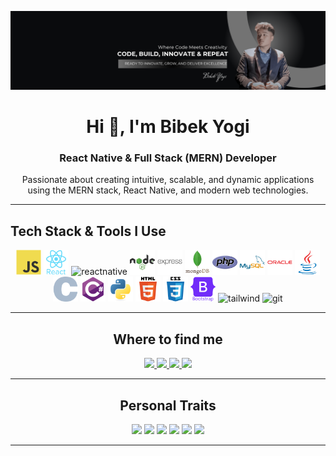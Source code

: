<p align="center">
  <!--<img src="https://media.licdn.com/dms/image/v2/D4D16AQHPFBvGBfKAzQ/profile-displaybackgroundimage-shrink_350_1400/B4DZVXRF_uG8AY-/0/1740925854934?e=1750896000&v=beta&t=xR4iG7Sn7bJMMMcSIc2UuAMlqosviEKGAtJhlBw48SM" alt="Bibek Yogi Banner" /> -->
  <img src="https://github.com/bibekdk/Portfolio-website/blob/master/Your%20paragraph%20text.png" alt = "Bibek Yogi Banner">

</p>


<h1 align="center">Hi 👋, I'm Bibek Yogi</h1>
<h3 align="center">React Native & Full Stack (MERN) Developer</h3>

<p align="center">Passionate about creating intuitive, scalable, and dynamic applications using the MERN stack, React Native, and modern web technologies.</p>

---

## Tech Stack & Tools I Use

<p align="center">
  <img src="https://raw.githubusercontent.com/devicons/devicon/master/icons/javascript/javascript-original.svg" alt="javascript" width="40"/>
  <img src="https://raw.githubusercontent.com/devicons/devicon/master/icons/react/react-original-wordmark.svg" alt="react" width="40"/>
  <img src="https://reactnative.dev/img/header_logo.svg" alt="reactnative" width="40"/>
  <img src="https://raw.githubusercontent.com/devicons/devicon/master/icons/nodejs/nodejs-original-wordmark.svg" alt="nodejs" width="40"/>
  <img src="https://raw.githubusercontent.com/devicons/devicon/master/icons/express/express-original-wordmark.svg" alt="express" width="40"/>
  <img src="https://raw.githubusercontent.com/devicons/devicon/master/icons/mongodb/mongodb-original-wordmark.svg" alt="mongodb" width="40"/>
  <img src="https://raw.githubusercontent.com/devicons/devicon/master/icons/php/php-original.svg" alt="php" width="40"/>
  <img src="https://raw.githubusercontent.com/devicons/devicon/master/icons/mysql/mysql-original-wordmark.svg" alt="mysql" width="40"/>
  <img src="https://raw.githubusercontent.com/devicons/devicon/master/icons/oracle/oracle-original.svg" alt="oracle" width="40"/>
  <img src="https://raw.githubusercontent.com/devicons/devicon/master/icons/java/java-original.svg" alt="java" width="40"/>
  <img src="https://raw.githubusercontent.com/devicons/devicon/master/icons/c/c-original.svg" alt="c" width="40"/>
  <img src="https://raw.githubusercontent.com/devicons/devicon/master/icons/csharp/csharp-original.svg" alt="csharp" width="40"/>
  <img src="https://raw.githubusercontent.com/devicons/devicon/master/icons/python/python-original.svg" alt="python" width="40"/>
  <img src="https://raw.githubusercontent.com/devicons/devicon/master/icons/html5/html5-original-wordmark.svg" alt="html5" width="40"/>
  <img src="https://raw.githubusercontent.com/devicons/devicon/master/icons/css3/css3-original-wordmark.svg" alt="css3" width="40"/>
  <img src="https://raw.githubusercontent.com/devicons/devicon/master/icons/bootstrap/bootstrap-plain-wordmark.svg" alt="bootstrap" width="40"/>
  <img src="https://www.vectorlogo.zone/logos/tailwindcss/tailwindcss-icon.svg" alt="tailwind" width="40"/>
  <img src="https://www.vectorlogo.zone/logos/git-scm/git-scm-icon.svg" alt="git" width="40"/>
</p>

---


<h2 align="center"> Where to find me</h2>

<p align="center">
  <a href="https://www.linkedin.com/in/bibek-yogi-65a323351/" target="_blank">
    <img src="https://img.shields.io/badge/-LinkedIn-0A66C2?style=for-the-badge&logo=linkedin&logoColor=white" />
  </a>
  <a href="https://www.facebook.com/bibek.yogi.776088/" target="_blank">
    <img src="https://img.shields.io/badge/-Facebook-0866FF?style=for-the-badge&logo=facebook&logoColor=white" />
  </a>
  <a href="https://x.com/BibekYogi142729" target="_blank">
    <img src="https://img.shields.io/badge/-Twitter-0F1419?style=for-the-badge&logo=x&logoColor=white" />
  </a>
  <a href="https://www.instagram.com/the_bugrammer/" target="_blank">
    <img src="https://img.shields.io/badge/-Instagram-F35369?style=for-the-badge&logo=instagram&logoColor=white" />
  </a>
</p>

---

<h2 align="center">Personal Traits</h2>

<p align="center">
  <img src="https://img.shields.io/badge/-Hardworking-blueviolet?style=for-the-badge" />
  <img src="https://img.shields.io/badge/-Passionate-ff69b4?style=for-the-badge" />
  <img src="https://img.shields.io/badge/-Team_Player-brightgreen?style=for-the-badge" />
  <img src="https://img.shields.io/badge/-Continuous_Learner-ff6347?style=for-the-badge" />
  <img src="https://img.shields.io/badge/-Problem_Solver-blue?style=for-the-badge" />
  <img src="https://img.shields.io/badge/-Tech_Enthusiast-yellow?style=for-the-badge" />
</p>

---

